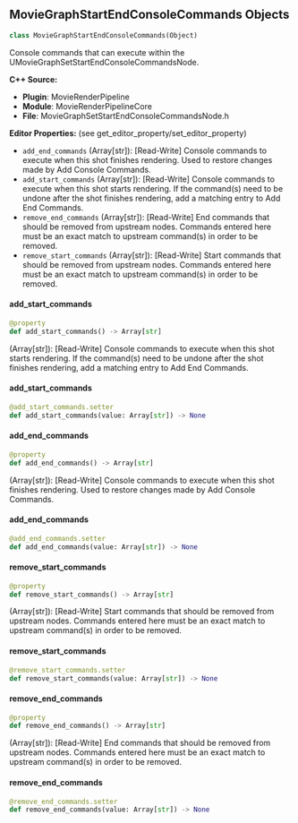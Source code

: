 ## MovieGraphStartEndConsoleCommands Objects

```python
class MovieGraphStartEndConsoleCommands(Object)
```

Console commands that can execute within the UMovieGraphSetStartEndConsoleCommandsNode.

**C++ Source:**

- **Plugin**: MovieRenderPipeline
- **Module**: MovieRenderPipelineCore
- **File**: MovieGraphSetStartEndConsoleCommandsNode.h

**Editor Properties:** (see get_editor_property/set_editor_property)

- ``add_end_commands`` (Array[str]):  [Read-Write] Console commands to execute when this shot finishes rendering. Used to restore changes made by Add Console Commands.
- ``add_start_commands`` (Array[str]):  [Read-Write] Console commands to execute when this shot starts rendering. If the command(s) need to be undone after the shot finishes rendering, add a
  matching entry to Add End Commands.
- ``remove_end_commands`` (Array[str]):  [Read-Write] End commands that should be removed from upstream nodes. Commands entered here must be an exact match to upstream command(s) in order to be removed.
- ``remove_start_commands`` (Array[str]):  [Read-Write] Start commands that should be removed from upstream nodes. Commands entered here must be an exact match to upstream command(s) in order to be removed.

<a id="unreal.MovieGraphStartEndConsoleCommands.add_start_commands"></a>

#### add_start_commands

```python
@property
def add_start_commands() -> Array[str]
```

(Array[str]):  [Read-Write] Console commands to execute when this shot starts rendering. If the command(s) need to be undone after the shot finishes rendering, add a
matching entry to Add End Commands.

<a id="unreal.MovieGraphStartEndConsoleCommands.add_start_commands"></a>

#### add_start_commands

```python
@add_start_commands.setter
def add_start_commands(value: Array[str]) -> None
```

<a id="unreal.MovieGraphStartEndConsoleCommands.add_end_commands"></a>

#### add_end_commands

```python
@property
def add_end_commands() -> Array[str]
```

(Array[str]):  [Read-Write] Console commands to execute when this shot finishes rendering. Used to restore changes made by Add Console Commands.

<a id="unreal.MovieGraphStartEndConsoleCommands.add_end_commands"></a>

#### add_end_commands

```python
@add_end_commands.setter
def add_end_commands(value: Array[str]) -> None
```

<a id="unreal.MovieGraphStartEndConsoleCommands.remove_start_commands"></a>

#### remove_start_commands

```python
@property
def remove_start_commands() -> Array[str]
```

(Array[str]):  [Read-Write] Start commands that should be removed from upstream nodes. Commands entered here must be an exact match to upstream command(s) in order to be removed.

<a id="unreal.MovieGraphStartEndConsoleCommands.remove_start_commands"></a>

#### remove_start_commands

```python
@remove_start_commands.setter
def remove_start_commands(value: Array[str]) -> None
```

<a id="unreal.MovieGraphStartEndConsoleCommands.remove_end_commands"></a>

#### remove_end_commands

```python
@property
def remove_end_commands() -> Array[str]
```

(Array[str]):  [Read-Write] End commands that should be removed from upstream nodes. Commands entered here must be an exact match to upstream command(s) in order to be removed.

<a id="unreal.MovieGraphStartEndConsoleCommands.remove_end_commands"></a>

#### remove_end_commands

```python
@remove_end_commands.setter
def remove_end_commands(value: Array[str]) -> None
```

<a id="unreal.MovieGraphSetStartEndConsoleCommandsNode"></a>